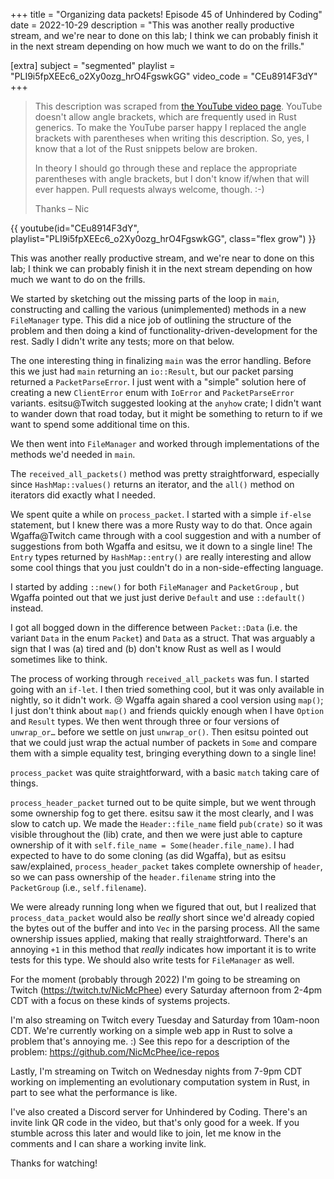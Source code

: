 +++
title = "Organizing data packets! Episode 45 of Unhindered by Coding"
date = 2022-10-29
description = "This was another really productive stream, and we're near to done on this lab; I think we can probably finish it in the next stream depending on how much we want to do on the frills."

[extra]
subject = "segmented"
playlist = "PLI9i5fpXEEc6_o2Xy0ozg_hrO4FgswkGG"
video_code = "CEu8914F3dY"
+++

> This description was scraped from
> [the YouTube video page](https://www.youtube.com/watch?v=CEu8914F3dY&list=PLI9i5fpXEEc6_o2Xy0ozg_hrO4FgswkGG).
> YouTube doesn't allow angle brackets, which are frequently used
> in Rust generics. To make the YouTube parser happy I replaced the
> angle brackets with parentheses when writing this description.
> So, yes, I know that a lot of the Rust snippets below are broken.
>
> In theory I should go through these and replace
> the appropriate parentheses with angle brackets, but I don't
> know if/when that will ever happen. Pull requests always
> welcome, though. :-)
>
> Thanks – Nic

<div>
 {{ 
    youtube(id="CEu8914F3dY", playlist="PLI9i5fpXEEc6_o2Xy0ozg_hrO4FgswkGG", class="flex grow")
 }} 
</div>

This was another really productive stream, and we're near to done on this lab; I think we can probably finish it in the next stream depending on how much we want to do on the frills.

We started by sketching out the missing parts of the loop in `main`, constructing and calling the various (unimplemented) methods in a new `FileManager` type. This did a nice job of outlining the structure of the problem and then doing a kind of functionality-driven-development for the rest. Sadly I didn't write any tests; more on that below.

The one interesting thing in finalizing `main` was the error handling. Before this we just had `main` returning an `io::Result`, but our packet parsing returned a `PacketParseError`.  I just went with a "simple" solution here of creating a new `ClientError` enum with `IoError` and `PacketParseError` variants. esitsu@Twitch suggested looking at the `anyhow` crate; I didn't want to wander down that road today, but it might be something to return to if we want to spend some additional time on this.

We then went into `FileManager` and worked through implementations of the methods we'd needed in `main`. 

The `received_all_packets()` method was pretty straightforward, especially since `HashMap::values()` returns an iterator, and the `all()` method on iterators did exactly what I needed.

We spent quite a while on `process_packet`. I started with a simple `if-else` statement, but I knew there was a more Rusty way to do that. Once again Wgaffa@Twitch came through with a cool suggestion and with a number of suggestions from both Wgaffa and esitsu, we it down to a single line! The `Entry` types returned by `HashMap::entry()` are really interesting and allow some cool things that you just couldn't do in a non-side-effecting language.

I started by adding `::new()` for both `FileManager` and `PacketGroup` , but Wgaffa pointed out that we just just derive `Default` and use `::default()` instead.

I got all bogged down in the difference between `Packet::Data` (i.e. the variant `Data` in the enum `Packet`) and `Data` as a struct. That was arguably a sign that I was (a) tired and (b) don't know Rust as well as I would sometimes like to think.

The process of working through `received_all_packets` was fun. I started going with an `if-let`. I then tried something cool, but it was only available in nightly, so it didn't work. :cry: Wgaffa again shared a cool version using `map()`; I just don't think about `map()` and friends quickly enough when I have `Option` and `Result` types. We then went through three or four versions of `unwrap_or…` before we settle on just `unwrap_or()`. Then esitsu pointed out that we could just wrap the actual number of packets in `Some` and compare them with a simple equality test, bringing everything down to a single line!

`process_packet` was quite straightforward, with a basic `match` taking care of things.

`process_header_packet` turned out to be quite simple, but we went through some ownership fog to get there. esitsu saw it the most clearly, and I was slow to catch up. We made the `Header::file_name` field `pub(crate)` so it was visible throughout the (lib) crate, and then we were just able to capture ownership of it with `self.file_name = Some(header.file_name)`. I had expected to have to do some cloning (as did Wgaffa), but as esitsu saw/explained, `process_header_packet` takes complete ownership of `header`, so we can pass ownership of the `header.filename` string into the `PacketGroup` (i.e., `self.filename`).

We were already running long when we figured that out, but I realized that `process_data_packet` would also be _really_ short since we'd already copied the bytes out of the buffer and into `Vec` in the parsing process. All the same ownership issues applied, making that really straightforward. There's an annoying `+1` in this method that _really_ indicates how important it is to write tests for this type. We should also write tests for `FileManager` as well.

For the moment (probably through 2022) I'm going to be streaming on Twitch (https://twitch.tv/NicMcPhee) every Saturday afternoon from 2-4pm CDT with a focus on these kinds of systems projects.

I'm also streaming on Twitch every Tuesday and Saturday from 10am-noon CDT. We're currently working on a simple web app in Rust to solve a problem that's annoying me. :) See this repo for a description of the problem: https://github.com/NicMcPhee/ice-repos

Lastly, I'm streaming on Twitch on Wednesday nights from 7-9pm CDT working on implementing an evolutionary computation system in Rust, in part to see what the performance is like.

I've also created a Discord server for Unhindered by Coding. There's an invite link QR code in the video, but that's only good for a week. If you stumble across this later and would like to join, let me know in the comments and I can share a working invite link.

Thanks for watching!

